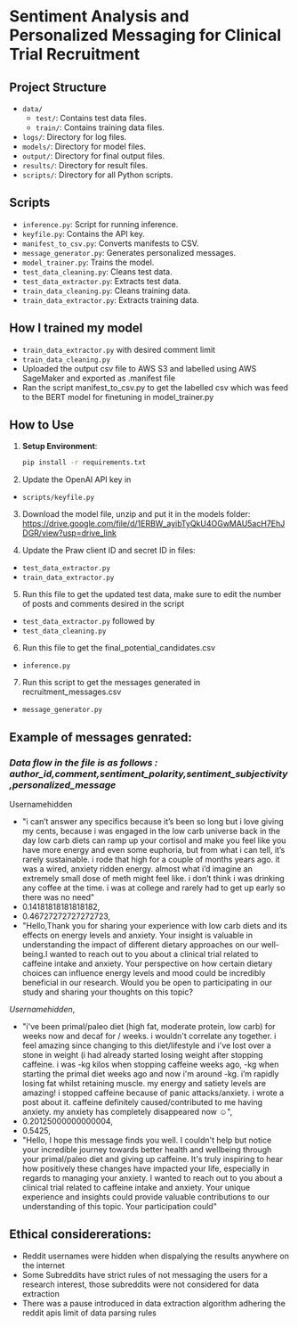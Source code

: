 # Sentiment Analysis and Personalized Messaging for Clinical Trial Recruitment

## Project Structure

- `data/`
  - `test/`: Contains test data files.
  - `train/`: Contains training data files.
- `logs/`: Directory for log files.
- `models/`: Directory for model files.
- `output/`: Directory for final output files.
- `results/`: Directory for result files.
- `scripts/`: Directory for all Python scripts.

## Scripts

- `inference.py`: Script for running inference.
- `keyfile.py`: Contains the API key.
- `manifest_to_csv.py`: Converts manifests to CSV.
- `message_generator.py`: Generates personalized messages.
- `model_trainer.py`: Trains the model.
- `test_data_cleaning.py`: Cleans test data.
- `test_data_extractor.py`: Extracts test data.
- `train_data_cleaning.py`: Cleans training data.
- `train_data_extractor.py`: Extracts training data.
## How I trained my model
- `train_data_extractor.py` with desired comment limit
- `train_data_cleaning.py`
-  Uploaded the output csv file to AWS S3 and labelled using AWS SageMaker and exported as .manifest file
-  Ran the script manifest_to_csv.py to get the labelled csv which was feed to the BERT model for finetuning in model_trainer.py

## How to Use

1. **Setup Environment**:
   ```bash
   pip install -r requirements.txt
2. Update the OpenAI API key in
- `scripts/keyfile.py`

3. Download the model file, unzip and put it in the models folder:
   https://drive.google.com/file/d/1ERBW_ayibTyQkU4OGwMAU5acH7EhJDGR/view?usp=drive_link
   
5. Update the Praw client ID and secret ID in files:
- `test_data_extractor.py`
- `train_data_extractor.py`
5. Run this file to get the updated test data, make sure to edit the number of posts and comments desired in the script
- `test_data_extractor.py` followed by
- `test_data_cleaning.py`
6. Run this file to get the final_potential_candidates.csv
- `inference.py`
7. Run this script to get the messages generated in recruitment_messages.csv
- `message_generator.py`

## Example of messages genrated:
### *Data flow in the file is as follows : author_id,comment,sentiment_polarity,sentiment_subjectivity,personalized_message*
 Usernamehidden
- "i can’t answer any specifics because it’s been so long but i love giving my  cents, because i was engaged in the low carb universe back in the day  low carb diets can ramp up your cortisol and make you feel like you have more energy and even some euphoria, but from what i can tell, it’s rarely sustainable.  i rode that high for a couple of months  years ago. it was a wired, anxiety ridden energy. almost what i’d imagine an extremely small dose of meth might feel like. i don’t think i was drinking any coffee at the time. i was at college and rarely had to get up early so there was no need"
- 0.14181818181818182,
- 0.46727272727272723,
- "Hello,Thank you for sharing your experience with low carb diets and its effects on energy levels and anxiety. Your insight is valuable in understanding the impact of different dietary approaches on our well-being.I wanted to reach out to you about a clinical trial related to caffeine intake and anxiety. Your perspective on how certain dietary choices can influence energy levels and mood could be incredibly beneficial in our research. Would you be open to participating in our study and sharing your thoughts on this topic?

*Usernamehidden*,
- "i've been primal/paleo diet (high fat, moderate protein, low carb) for  weeks now and decaf for / weeks. i wouldn't correlate any together. i feel amazing since changing to this diet/lifestyle and i've lost over a stone in weight (i had already started losing weight after stopping caffeine. i was -kg kilos when stopping caffeine  weeks ago, -kg when starting the primal diet  weeks ago and now i'm around -kg. i’m rapidly losing fat whilst retaining muscle. my energy and satiety levels are amazing!  i stopped caffeine because of panic attacks/anxiety. i wrote a post about it. caffeine definitely caused/contributed to me having anxiety. my anxiety has completely disappeared now ☺️",
- 0.20125000000000004,
- 0.5425,
- "Hello, I hope this message finds you well. I couldn't help but notice your incredible journey towards better health and wellbeing through your primal/paleo diet and giving up caffeine. It's truly inspiring to hear how positively these changes have impacted your life, especially in regards to managing your anxiety. I wanted to reach out to you about a clinical trial related to caffeine intake and anxiety. Your unique experience and insights could provide valuable contributions to our understanding of this topic. Your participation could"

## Ethical considererations:
- Reddit usernames were hidden when dispalying the results anywhere on the internet
- Some Subreddits have strict rules of not messaging the users for a research interest, those subreddits were not considered for data extraction
- There was a pause introduced in data extraction algorithm adhering the reddit apis limit of data parsing rules
